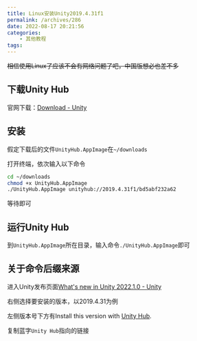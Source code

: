 ```yaml
---
title: Linux安装Unity2019.4.31f1
permalink: /archives/286
date: 2022-08-17 20:21:56
categories:
    - 其他教程
tags:
---
```


~~相信使用Linux了应该不会有网络问题了吧，中国版想必也差不多~~

## 下载Unity Hub

官网下载：[Download - Unity](https://unity3d.com/get-unity/download)

## 安装

假定下载后的文件`UnityHub.AppImage`在`~/downloads`

打开终端，依次输入以下命令

```bash
cd ~/downloads
chmod +x UnityHub.AppImage 
./UnityHub.AppImage unityhub://2019.4.31f1/bd5abf232a62
```

等待即可

## 运行Unity Hub

到`UnityHub.AppImage`所在目录，输入命令`./UnityHub.AppImage`即可

## 关于命令后缀来源

进入Unity发布页面[What's new in Unity 2022.1.0 - Unity](https://unity3d.com/unity/whats-new/2022.1.0)

右侧选择要安装的版本，以2019.4.31为例

左侧版本号下方有Install this version with [Unity Hub](unityhub://2019.4.31f1/bd5abf232a62).

复制蓝字`Unity Hub`指向的链接
